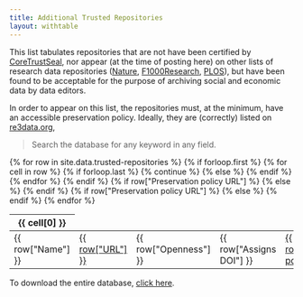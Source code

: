 ```yaml
---
title: Additional Trusted Repositories
layout: withtable
---
```


This list tabulates  repositories that are not have been certified by  [CoreTrustSeal](https://www.coretrustseal.org/), nor appear (at the time of posting here) on other lists of research data repositories ([Nature](https://www.nature.com/sdata/policies/repositories), [F1000Research](https://f1000research.com/for-authors/data-guidelines#hosting),  [PLOS](https://journals.plos.org/plosone/s/data-availability)), but have been 
found to be acceptable for the purpose of archiving social and economic data by data editors.

In order to appear on this list, the repositories must, at the minimum, have an accessible preservation policy. Ideally, they are (correctly) listed on [re3data.org](https://www.re3data.org/), 

> Search the database for any keyword in any field.


<table class="display">
  {% for row in site.data.trusted-repositories %}
    {% if forloop.first %}
    <thead>
    <tr>
      {% for cell in row %}
        {% if forloop.last %}
          {% continue %}
        {% else %}
        <th>{{ cell[0] }}</th>
        {% endif %}
      {% endfor %}
    </tr>
    </thead>
    {% endif %}

  <!-- manually constructing table -->
  <!-- Name,URL,Openness,Preservation policy URL,Assigns DOI,re3data entry,Recommender -->
  <tr>
    <td> {{ row["Name"] }} </td>
    <td> <a href="{{ row["URL"] }}" alt="Link to repository">{{ row["URL"] }}</a></td>
    <td> {{ row["Openness"] }} </td>
    <td> {{ row["Assigns DOI"] }} </td>
    {% if row["Preservation policy URL"] %}
    <td> <a href="{{ row["Preservation policy URL"] }}" alt="Link to preservation policy">{{ row["Preservation policy URL"] }}</a></td>
    {% else %}
    <td></td>
    {% endif %}
    {% if row["Preservation policy URL"] %}
    <td> <a href="{{ row["re3data entry"] }}" alt="Link to re3data entry">{{ row["re3data entry"] }}</a></td>
    {% else %}
    <td></td>
    {% endif %}
    <td class="Recommender">{{ row["Recommender"] }}</td>
  </tr>
  {% endfor %}
</table>



To download the entire database, [click here](https://raw.githubusercontent.com/social-science-data-editors/reference/main/_data/trusted-repositories.csv).